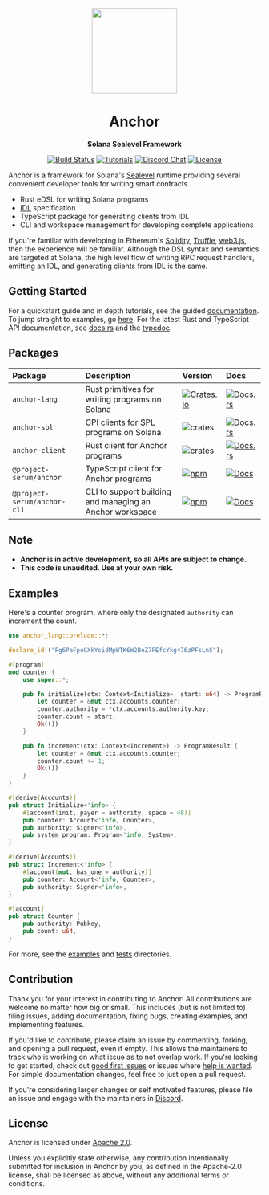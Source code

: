 <div align="center">
  <img height="170x" src="https://media.discordapp.net/attachments/813444514949103658/890278520553603092/export.png?width=746&height=746" />

  <h1>Anchor</h1>

  <p>
    <strong>Solana Sealevel Framework</strong>
  </p>

  <p>
    <a href="https://github.com/project-serum/anchor/actions"><img alt="Build Status" src="https://github.com/project-serum/anchor/actions/workflows/tests/badge.svg" /></a>
    <a href="https://project-serum.github.io/anchor/"><img alt="Tutorials" src="https://img.shields.io/badge/docs-tutorials-blueviolet" /></a>
    <a href="https://discord.com/channels/889577356681945098"><img alt="Discord Chat" src="https://img.shields.io/discord/889577356681945098?color=blueviolet" /></a>
    <a href="https://opensource.org/licenses/Apache-2.0"><img alt="License" src="https://img.shields.io/github/license/project-serum/anchor?color=blueviolet" /></a>
  </p>
</div>

Anchor is a framework for Solana's [Sealevel](https://medium.com/solana-labs/sealevel-parallel-processing-thousands-of-smart-contracts-d814b378192) runtime providing several convenient developer tools for writing smart contracts.

- Rust eDSL for writing Solana programs
- [IDL](https://en.wikipedia.org/wiki/Interface_description_language) specification
- TypeScript package for generating clients from IDL
- CLI and workspace management for developing complete applications

If you're familiar with developing in Ethereum's [Solidity](https://docs.soliditylang.org/en/v0.7.4/), [Truffle](https://www.trufflesuite.com/), [web3.js](https://github.com/ethereum/web3.js), then the experience will be familiar. Although the DSL syntax and semantics are targeted at Solana, the high level flow of writing RPC request handlers, emitting an IDL, and generating clients from IDL is the same.

## Getting Started

For a quickstart guide and in depth tutorials, see the guided [documentation](https://project-serum.github.io/anchor/getting-started/introduction.html).
To jump straight to examples, go [here](https://github.com/project-serum/anchor/tree/master/examples). For the latest Rust and TypeScript API documentation, see [docs.rs](https://docs.rs/anchor-lang) and the [typedoc](https://project-serum.github.io/anchor/ts/index.html).

## Packages

| Package | Description | Version | Docs |
| :-- | :-- | :--| :-- |
| `anchor-lang` | Rust primitives for writing programs on Solana | [![Crates.io](https://img.shields.io/crates/v/anchor-lang?color=blue)](https://crates.io/crates/anchor-lang) | [![Docs.rs](https://docs.rs/anchor-lang/badge.svg)](https://docs.rs/anchor-lang) |
| `anchor-spl` | CPI clients for SPL programs on Solana | ![crates](https://img.shields.io/crates/v/anchor-spl?color=blue) | [![Docs.rs](https://docs.rs/anchor-spl/badge.svg)](https://docs.rs/anchor-spl) |
| `anchor-client` | Rust client for Anchor programs | ![crates](https://img.shields.io/crates/v/anchor-client?color=blue) | [![Docs.rs](https://docs.rs/anchor-client/badge.svg)](https://docs.rs/anchor-client) |
| `@project-serum/anchor` | TypeScript client for Anchor programs | [![npm](https://img.shields.io/npm/v/@project-serum/anchor.svg?color=blue)](https://www.npmjs.com/package/@project-serum/anchor) | [![Docs](https://img.shields.io/badge/docs-typedoc-blue)](https://project-serum.github.io/anchor/ts/index.html) |
| `@project-serum/anchor-cli` | CLI to support building and managing an Anchor workspace | [![npm](https://img.shields.io/npm/v/@project-serum/anchor-cli.svg?color=blue)](https://www.npmjs.com/package/@project-serum/anchor-cli) | [![Docs](https://img.shields.io/badge/docs-typedoc-blue)](https://project-serum.github.io/anchor/cli/commands.html) |

## Note

* **Anchor is in active development, so all APIs are subject to change.**
* **This code is unaudited. Use at your own risk.**

## Examples

Here's a counter program, where only the designated `authority`
can increment the count.

```rust
use anchor_lang::prelude::*;

declare_id!("Fg6PaFpoGXkYsidMpWTK6W2BeZ7FEfcYkg476zPFsLnS");

#[program]
mod counter {
    use super::*;

    pub fn initialize(ctx: Context<Initialize>, start: u64) -> ProgramResult {
        let counter = &mut ctx.accounts.counter;
        counter.authority = *ctx.accounts.authority.key;
        counter.count = start;
        Ok(())
    }

    pub fn increment(ctx: Context<Increment>) -> ProgramResult {
        let counter = &mut ctx.accounts.counter;
        counter.count += 1;
        Ok(())
    }
}

#[derive(Accounts)]
pub struct Initialize<'info> {
    #[account(init, payer = authority, space = 48)]
    pub counter: Account<'info, Counter>,
    pub authority: Signer<'info>,
    pub system_program: Program<'info, System>,
}

#[derive(Accounts)]
pub struct Increment<'info> {
    #[account(mut, has_one = authority)]
    pub counter: Account<'info, Counter>,
    pub authority: Signer<'info>,
}

#[account]
pub struct Counter {
    pub authority: Pubkey,
    pub count: u64,
}
```

For more, see the [examples](https://github.com/project-serum/anchor/tree/master/examples)
and [tests](https://github.com/project-serum/anchor/tree/master/tests) directories.

## Contribution

Thank you for your interest in contributing to Anchor! All contributions are welcome no
matter how big or small. This includes (but is not limited to) filing issues,
adding documentation, fixing bugs, creating examples, and implementing features.

If you'd like to contribute, please claim an issue by commenting, forking, and
opening a pull request, even if empty. This allows the maintainers to track who
is working on what issue as to not overlap work. If you're looking to get started,
check out [good first issues](https://github.com/project-serum/anchor/issues?q=is%3Aissue+is%3Aopen+label%3A%22good+first+issue%22)
or issues where [help is wanted](https://github.com/project-serum/anchor/issues?q=is%3Aissue+is%3Aopen+label%3A%22help+wanted%22).
For simple documentation changes, feel free to just open a pull request.

If you're considering larger changes or self motivated features, please file an issue
and engage with the maintainers in [Discord](https://discord.gg/sxy4zxBckh).

## License

Anchor is licensed under [Apache 2.0](./LICENSE).

Unless you explicitly state otherwise, any contribution intentionally submitted
for inclusion in Anchor by you, as defined in the Apache-2.0 license, shall be
licensed as above, without any additional terms or conditions.
